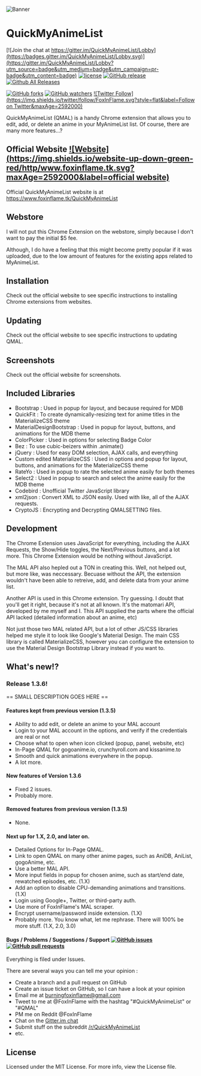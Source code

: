 ![Banner](https://i.imgur.com/U2piPr4.png)
# QuickMyAnimeList
[![Join the chat at https://gitter.im/QuickMyAnimeList/Lobby](https://badges.gitter.im/QuickMyAnimeList/Lobby.svg)](https://gitter.im/QuickMyAnimeList/Lobby?utm_source=badge&utm_medium=badge&utm_campaign=pr-badge&utm_content=badge) [![license](https://img.shields.io/github/license/FoxInFlame/QuickMyAnimeList.svg?maxAge=2592000)]() [![GitHub release](https://img.shields.io/github/release/FoxInFlame/QuickMyAnimeList.svg?maxAge=2592000)](https://github.com/FoxInFlame/QuickMyAnimeList/releases) [![Github All Releases](https://img.shields.io/github/downloads/FoxInFlame/QUickMyAnimeList/total.svg)]() 

[![GitHub forks](https://img.shields.io/github/forks/FoxInFlame/QuickMyAnimeList.svg?style=flat&label=Forks&maxAge=2592000)]()
[![GitHub watchers](https://img.shields.io/github/watchers/FoxInFlame/QuickMyAnimeList.svg?style=flat&label=Watch&maxAge=2592000)]() [![Twitter Follow](https://img.shields.io/twitter/follow/FoxInFlame.svg?style=flat&label=Follow on Twitter&maxAge=2592000)]()

QuickMyAnimeList (QMAL) is a handy Chrome extension that allows you to edit, add, or delete an anime in your MyAnimeList list. Of course, there are many more features...? 

## Official Website [![Website](https://img.shields.io/website-up-down-green-red/http/www.foxinflame.tk.svg?maxAge=2592000&label=official website)](//www.foxinflame.tk/QuickMyAnimeList)
Official QuickMyAnimeList website is at https://www.foxinflame.tk/QuickMyAnimeList

## Webstore
I will not put this Chrome Extension on the webstore, simply because I don't want to pay the initial $5 fee.

Although, I do have a feeling that this might become pretty popular if it was uploaded, due to the low amount of features for the existing apps related to MyAnimeList.

## Installation
Check out the official website to see specific instructions to installing Chrome extensions from websites.

## Updating
Check out the official website to see specific instructions to updating QMAL.

## Screenshots
Check out the official website for screenshots.

## Included Libraries
- Bootstrap : Used in popup for layout, and because required for MDB
- QuickFit : To create dynamically-resizing text for anime titles in the MaterializeCSS theme
- MaterialDesignBootstrap : Used in popup for layout, buttons, and animations for the MDB theme
- ColorPicker : Used in options for selecting Badge Color
- Bez : To use cubic-beizers within .animate()
- jQuery : Used for easy DOM selection, AJAX calls, and everything
- Custom edited MaterializeCSS : Used in options and popup for layout, buttons, and animations for the MaterializeCSS theme
- RateYo : Used in popup to rate the selected anime easily for both themes
- Select2 : Used in popup to search and select the anime easily for the MDB theme
- Codebird : Unofficial Twitter JavaScript library
- xml2json : Convert XML to JSON easily. Used with like, all of the AJAX requests.
- CryptoJS : Encrypting and Decrypting QMALSETTING files.

## Development
The Chrome Extension uses JavaScript for everything, including the AJAX Requests, the Show/Hide toggles, the Next/Previous buttons, and a lot more. This Chrome Extension would be nothing without JavaScript. 

The MAL API also hepled out a TON in creating this. Well, not helped out, but more like, was neccessary. Becuase without the API, the extension wouldn't have been able to retreive, add, and delete data from your anime list.

Another API is used in this Chrome extension. Try guessing. I doubt that you'll get it right, because it's not at all known. It's the matomari API, developed by me myself and I. This API supplied the parts where the official API lacked (detailed information about an anime, etc)  

Not just those two MAL related API, but a lot of other JS/CSS libraries helped me style it to look like Google's Material Design. The main CSS library is called MaterializeCSS, however you can configure the extension to use the Material Design Bootstrap Library instead if you want to.


## What's new!?
### Release 1.3.6!

== SMALL DESCRIPTION GOES HERE ==

#### Features kept from previous version (1.3.5)

- Ability to add edit, or delete an anime to your MAL account
- Login to your MAL account in the options, and verify if the credentials are real or not
- Choose what to open when icon clicked (popup, panel, website, etc)
- In-Page QMAL for gogoanime.io, crunchyroll.com and kissanime.to
- Smooth and quick animations everywhere in the popup.
- A lot more.

#### New features of Version 1.3.6

- Fixed 2 issues.
- Probably more.

#### Removed features from previous version (1.3.5)

- None.

#### Next up for 1.X, 2.0, and later on.

- Detailed Options for In-Page QMAL.
- Link to open QMAL on many other anime pages, such as AniDB, AniList, gogoAnime, etc.
- Use a better MAL API.
- More input fields in popup for chosen anime, such as start/end date, rewatched episodes, etc. (1.X)
- Add an option to disable CPU-demanding animations and transitions. (1.X)
- Login using Google+, Twitter, or third-party auth.
- Use more of FoxInFlame's MAL scraper.
- Encrypt username/password inside extension. (1.X)
- Probably more. You know what, let me rephrase. There will 100% be more stuff. (1.X, 2.0, 3.0)

#### Bugs / Problems / Suggestions / Support [![GitHub issues](https://img.shields.io/github/issues-raw/FoxInFlame/QuickMyAnimeList.svg?maxAge=2592000)]() [![GitHub pull requests](https://img.shields.io/github/issues-pr/FoxInFlame/QuickMyAnimeList.svg?maxAge=2592000)]()

Everything is filed under Issues.


There are several ways you can tell me your opinion :

- Create a branch and a pull request on GitHub
- Create an issue ticket on GitHub, so I can have a look at your opinion
- Email me at burningfoxinflame@gmail.com
- Tweet to me at @FoxInFlame with the hashtag "#QuickMyAnimeList" or "#QMAL"
- PM me on Reddit @FoxInFlame
- Chat on the [Gitter.im chat](https://gitter.im/QuickMyAnimeList/Lobby)
- Submit stuff on the subreddit [/r/QuickMyAnimeList](https://reddit.com/r/QuickMyAnimeList)
- etc.

## License
Licensed under the MIT License. For more info, view the License file.
